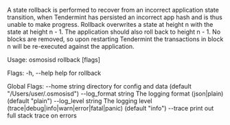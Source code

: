 
A state rollback is performed to recover from an incorrect application state transition,
when Tendermint has persisted an incorrect app hash and is thus unable to make
progress. Rollback overwrites a state at height n with the state at height n - 1.
The application should also roll back to height n - 1. No blocks are removed, so upon
restarting Tendermint the transactions in block n will be re-executed against the
application.

Usage:
  osmosisd rollback [flags]

Flags:
  -h, --help   help for rollback

Global Flags:
      --home string         directory for config and data (default "/Users/user/.osmosisd")
      --log_format string   The logging format (json|plain) (default "plain")
      --log_level string    The logging level (trace|debug|info|warn|error|fatal|panic) (default "info")
      --trace               print out full stack trace on errors
